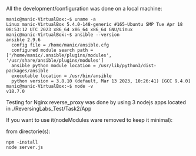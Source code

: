 All the development/configuration was done on a local machine:
```
manic@manic-VirtualBox:~$ uname -a
Linux manic-VirtualBox 5.4.0-148-generic #165-Ubuntu SMP Tue Apr 18 08:53:12 UTC 2023 x86_64 x86_64 x86_64 GNU/Linux
manic@manic-VirtualBox:~$ ansible --version
ansible 2.9.6
  config file = /home/manic/ansible.cfg
  configured module search path = ['/home/manic/.ansible/plugins/modules', '/usr/share/ansible/plugins/modules']
  ansible python module location = /usr/lib/python3/dist-packages/ansible
  executable location = /usr/bin/ansible
  python version = 3.8.10 (default, Mar 13 2023, 10:26:41) [GCC 9.4.0]
manic@manic-VirtualBox:~$ node -v
v18.7.0
```


Testing for Nginx reverse_proxy was done by using 3 nodejs apps located in ./ReversingLabs_Test/Task2/App<n>

If you want to use it(nodeModules ware removed to keep it minimal):

from directorie(s):
```
npm -install 
node server.js
```
